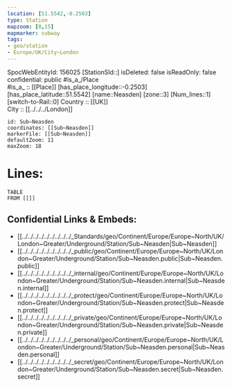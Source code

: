 ```yaml
---
location: [51.5542,-0.2503] 
type: Station 
mapzoom: [8,15] 
mapmarker: subway 
tags:
- geo/station
- Europe/UK/City~London
---
```

SpocWebEntityId: 156025
[StationSId::] 
isDeleted: false
isReadOnly: false
confidential: public
#is_a_/Place  
#is_a_ :: [[Place]] 
[has_place_longitude::-0.2503] 
[has_place_latitude::51.5542] 
[name::Neasden] 
[zone::3] 
[Num_lines::1] 
[switch-to-Rail::0] 
Country :: [[UK]]  
City :: [[../../../London]]  


```leaflet
id: Sub~Neasden
coordinates: [[Sub~Neasden]] 
markerFile: [[Sub~Neasden]] 
defaultZoom: 11 
maxZoom: 18
```


# Lines: 
```dataview
TABLE 
FROM [[]] 
```

## Confidential Links & Embeds: 
- [[../../../../../../../../../_Standards/geo/Continent/Europe/Europe~North/UK/London~Greater/Underground/Station/Sub~Neasden|Sub~Neasden]] 
- [[../../../../../../../../../_public/geo/Continent/Europe/Europe~North/UK/London~Greater/Underground/Station/Sub~Neasden.public|Sub~Neasden.public]] 
- [[../../../../../../../../../_internal/geo/Continent/Europe/Europe~North/UK/London~Greater/Underground/Station/Sub~Neasden.internal|Sub~Neasden.internal]] 
- [[../../../../../../../../../_protect/geo/Continent/Europe/Europe~North/UK/London~Greater/Underground/Station/Sub~Neasden.protect|Sub~Neasden.protect]] 
- [[../../../../../../../../../_private/geo/Continent/Europe/Europe~North/UK/London~Greater/Underground/Station/Sub~Neasden.private|Sub~Neasden.private]] 
- [[../../../../../../../../../_personal/geo/Continent/Europe/Europe~North/UK/London~Greater/Underground/Station/Sub~Neasden.personal|Sub~Neasden.personal]] 
- [[../../../../../../../../../_secret/geo/Continent/Europe/Europe~North/UK/London~Greater/Underground/Station/Sub~Neasden.secret|Sub~Neasden.secret]] 
